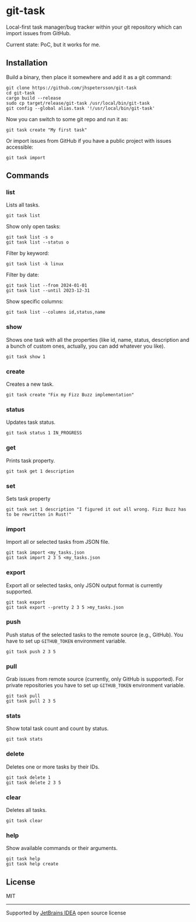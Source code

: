 # git-task

Local-first task manager/bug tracker within your git repository which can import issues from GitHub.

Current state: PoC, but it works for me.

## Installation

Build a binary, then place it somewhere and add it as a git command:

    git clone https://github.com/jhspetersson/git-task
    cd git-task
    cargo build --release
    sudo cp target/release/git-task /usr/local/bin/git-task
    git config --global alias.task '!/usr/local/bin/git-task'

Now you can switch to some git repo and run it as:

    git task create "My first task"

Or import issues from GitHub if you have a public project with issues accessible:

    git task import

## Commands

### list

Lists all tasks.

    git task list

Show only open tasks:

    git task list -s o
    git task list --status o

Filter by keyword:

    git task list -k linux

Filter by date:

    git task list --from 2024-01-01
    git task list --until 2023-12-31

Show specific columns:

    git task list --columns id,status,name

### show

Shows one task with all the properties (like id, name, status, description and a bunch of custom ones, actually, you can add whatever you like).

    git task show 1

### create

Creates a new task.

    git task create "Fix my Fizz Buzz implementation"

### status

Updates task status.

    git task status 1 IN_PROGRESS

### get

Prints task property.

    git task get 1 description

### set

Sets task property

    git task set 1 description "I figured it out all wrong. Fizz Buzz has to be rewritten in Rust!"

### import

Import all or selected tasks from JSON file.

    git task import <my_tasks.json
    git task import 2 3 5 <my_tasks.json

### export

Export all or selected tasks, only JSON output format is currently supported.

    git task export
    git task export --pretty 2 3 5 >my_tasks.json

### push

Push status of the selected tasks to the remote source (e.g., GitHub).
You have to set up `GITHUB_TOKEN` environment variable.

    git task push 2 3 5

### pull

Grab issues from remote source (currently, only GitHub is supported).
For private repositories you have to set up `GITHUB_TOKEN` environment variable.

    git task pull
    git task pull 2 3 5

### stats

Show total task count and count by status.

    git task stats

### delete

Deletes one or more tasks by their IDs.

    git task delete 1
    git task delete 2 3 5

### clear

Deletes all tasks.

    git task clear

### help

Show available commands or their arguments.

    git task help
    git task help create

## License

MIT

---

Supported by [JetBrains IDEA](https://jb.gg/OpenSourceSupport) open source license
